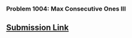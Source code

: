 ### Problem 1004: Max Consecutive Ones III
[Submission Link](https://leetcode.com/submissions/detail/1770423795/)
---
